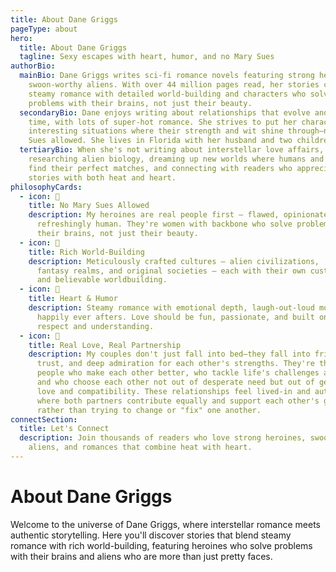 ```yaml
---
title: About Dane Griggs
pageType: about
hero:
  title: About Dane Griggs
  tagline: Sexy escapes with heart, humor, and no Mary Sues
authorBio:
  mainBio: Dane Griggs writes sci-fi romance novels featuring strong heroines and
    swoon-worthy aliens. With over 44 million pages read, her stories combine
    steamy romance with detailed world-building and characters who solve
    problems with their brains, not just their beauty.
  secondaryBio: Dane enjoys writing about relationships that evolve and grow over
    time, with lots of super-hot romance. She strives to put her characters in
    interesting situations where their strength and wit shine through—no Mary
    Sues allowed. She lives in Florida with her husband and two children.
  tertiaryBio: When she's not writing about interstellar love affairs, she's
    researching alien biology, dreaming up new worlds where humans and aliens
    find their perfect matches, and connecting with readers who appreciate
    stories with both heat and heart.
philosophyCards:
  - icon: 🧠
    title: No Mary Sues Allowed
    description: My heroines are real people first — flawed, opinionated, and
      refreshingly human. They're women with backbone who solve problems with 
      their brains, not just their beauty.
  - icon: 🌌
    title: Rich World-Building
    description: Meticulously crafted cultures – alien civilizations,
      fantasy realms, and original societies – each with their own customs,
      and believable worldbuilding.
  - icon: 💝
    title: Heart & Humor
    description: Steamy romance with emotional depth, laugh-out-loud moments, and
      happily ever afters. Love should be fun, passionate, and built on mutual
      respect and understanding.
  - icon: 💏
    title: Real Love, Real Partnership
    description: My couples don't just fall into bed—they fall into friendship,
      trust, and deep admiration for each other's strengths. They're the kind of
      people who make each other better, who tackle life's challenges as a team,
      and who choose each other not out of desperate need but out of genuine
      love and compatibility. These relationships feel lived-in and authentic,
      where both partners contribute equally and support each other's growth
      rather than trying to change or "fix" one another.
connectSection:
  title: Let's Connect
  description: Join thousands of readers who love strong heroines, swoon-worthy
    aliens, and romances that combine heat with heart.
---
```


# About Dane Griggs

Welcome to the universe of Dane Griggs, where interstellar romance meets authentic storytelling. Here you'll discover stories that blend steamy romance with rich world-building, featuring heroines who solve problems with their brains and aliens who are more than just pretty faces.
